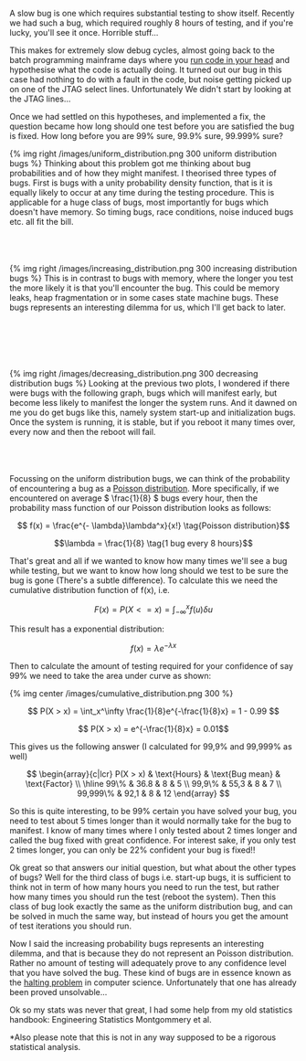 A slow bug is one which requires substantial testing to show itself. Recently we had such a bug, which required roughly 8 hours of testing, and if you're lucky, you'll see it once. Horrible stuff...

This makes for extremely slow debug cycles, almost going back to the batch programming mainframe days where you [run code in your head](http://www.embedded.com/electronics-blogs/break-points/4437958/On-engineering-notebooks) and hypothesise what the code is actually doing. It turned out our bug in this case had nothing to do with a fault in the code, but noise getting picked up on one of the JTAG select lines. Unfortunately We didn't start by looking at the JTAG lines... 

Once we had settled on this hypotheses, and implemented a fix, the question became how long should one test before you are satisfied the bug is fixed. How long before you are 99% sure, 99.9% sure, 99.999% sure?

{% img right /images/uniform_distribution.png 300 uniform distribution bugs %}
Thinking about this problem got me thinking about bug probabilities and of how they might manifest. I theorised three types of bugs. First is bugs with a unity probability density function, that is it is equally likely to occur at any time during the testing procedure. This is applicable for a huge class of bugs, most importantly for bugs which doesn't have memory. So timing bugs, race conditions, noise induced bugs etc. all fit the bill.  
<br/>
<br/>
<br/>

{% img right /images/increasing_distribution.png 300 increasing distribution bugs %}
This is in contrast to bugs with memory, where the longer you test the more likely it is that you'll encounter the bug. This could be memory leaks, heap fragmentation or in some cases state machine bugs. These bugs represents an interesting dilemma for us, which I'll get back to later.  
<br/>
<br/>
<br/>
<br/>
<br/>
  
{% img right /images/decreasing_distribution.png 300 decreasing distribution bugs %}
Looking at the previous two plots, I wondered if there were bugs with the following graph, bugs which will manifest early, but become less likely to manifest the longer the system runs. And it dawned on me you do get bugs like this, namely system start-up and initialization bugs. Once the system is running, it is stable, but if you reboot it many times over, every now and then the reboot will fail.
<br/>
<br/>
<br/>
<br/>

Focussing on the uniform distribution bugs, we can think of the probability of encountering a bug as a [Poisson distribution](http://en.wikipedia.org/wiki/Poisson_distribution). More specifically, if we encountered on average $ \frac{1}{8} $ bugs every hour, then the probability mass function of our Poisson distribution looks as follows:

$$ f(x) = \frac{e^{- \lambda}\lambda^x}{x!} \tag{Poisson distribution}$$

$$\lambda = \frac{1}{8} \tag{1 bug every 8 hours}$$

That's great and all if we wanted to know how many times we'll see a bug while testing, but we want to know how long should we test to be sure the bug is gone (There's a subtle difference). To calculate this we need the cumulative distribution function of f(x), i.e.

$$ F(x) = P(X <= x) = \int_{-\infty}^x f(u) \delta u$$

This result has a exponential distribution:

$$ f(x) = \lambda e^{- \lambda x} \tag{Cumulative distribution}$$

Then to calculate the amount of testing required for your confidence of say 99% we need to take the area under curve as shown:

{% img center /images/cumulative_distribution.png 300 %}

$$ P(X > x) = \int_x^\infty \frac{1}{8}e^{-\frac{1}{8}x} = 1 - 0.99 $$

$$ P(X > x) = e^{-\frac{1}{8}x} = 0.01$$

This gives us the following answer (I calculated for 99,9% and 99,999% as well)

$$
\begin{array}{c|lcr}
P(X > x) & \text{Hours} & \text{Bug mean} & \text{Factor} \\
\hline
99\% & 36.8 & 8 & 5 \\
99,9\% & 55,3 & 8 & 7 \\
99,999\% & 92,1 & 8 & 12
\end{array}
$$

So this is quite interesting, to be 99% certain you have solved your bug, you need to test about 5 times longer than it would normally take for the bug to manifest. I know of many times where I only tested about 2 times longer and called the bug fixed with great confidence. For interest sake, if you only test 2 times longer, you can only be 22% confident your bug is fixed!!

Ok great so that answers our initial question, but what about the other types of bugs? Well for the third class of bugs i.e. start-up bugs, it is sufficient to think not in term of how many hours you need to run the test, but rather how many times you should run the test (reboot the system). Then this class of bug look exactly the same as the uniform distribution bug, and can be solved in much the same way, but instead of hours you get the amount of test iterations you should run. 

Now I said the increasing probability bugs represents an interesting dilemma, and that is because they do not represent an Poisson distribution. Rather no amount of testing will adequately prove to any confidence level that you have solved the bug. These kind of bugs are in essence known as the [halting problem](http://en.wikipedia.org/wiki/Halting_problem) in computer science. Unfortunately that one has already been proved unsolvable...

Ok so my stats was never that great, I had some help from my old statistics handbook:
Engineering Statistics Montgommery et al.

*Also please note that this is not in any way supposed to be a rigorous statistical analysis.
